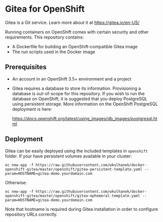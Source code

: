# Gitea for OpenShift
Gitea is a Git service. Learn more about it at https://gitea.io/en-US/

Running containers on OpenShift comes with certain security and other requirements. This repository contains:

* A Dockerfile for building an OpenShift-compatible Gitea image
* The run scripts used in the Docker image

## Prerequisites
* An account in an OpenShift 3.5+ environment and a project

* Gitea requires a database to store its information. Provisioning a database is out-of-scope for this repository. If you wish to run the database on OpenShift, it is suggested that you deploy PostgreSQL using persistent storage. More information on the OpenShift PostgreSQL deployment is here:

  https://docs.openshift.org/latest/using_images/db_images/postgresql.html

## Deployment
Gitea can be easily deployed using the included templates in `openshift` folder. If your have persistent volumes available in your cluster:

```
oc new-app -f https://raw.githubusercontent.com/wkulhanek/docker-openshift-gitea/master/openshift/gitea-persistent-template.yaml --param=HOSTNAME=gitea-demo.yourdomain.com
```
Otherwise:
```
oc new-app -f https://raw.githubusercontent.com/wkulhanek/docker-openshift-gitea/master/openshift/gitea-ephemeral-template.yaml --param=HOSTNAME=gitea-demo.yourdomain.com
```

Note that hostname is required during Gitea installation in order to configure repository URLs correctly.
